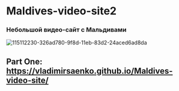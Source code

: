 # Maldives-video-site2
 
### Небольшой видео-сайт с Мальдивами

![115112230-326ad780-9f8d-11eb-83d2-24aced6ad8da](https://user-images.githubusercontent.com/56477695/148616211-4a4acf8b-f4c4-4cdf-8373-2ae59fd3742d.png)

## Part One: https://vladimirsaenko.github.io/Maldives-video-site/
